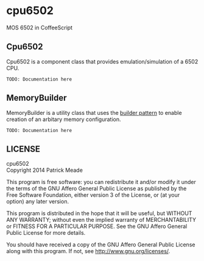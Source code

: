 # cpu6502
MOS 6502 in CoffeeScript

## Cpu6502
Cpu6502 is a component class that provides emulation/simulation of a
6502 CPU.

    TODO: Documentation here

## MemoryBuilder
MemoryBuilder is a utility class that uses the
[builder pattern](https://en.wikipedia.org/wiki/Builder_pattern) to enable
creation of an arbitary memory configuration.

    TODO: Documentation here

## LICENSE
cpu6502<br>
Copyright 2014 Patrick Meade

This program is free software: you can redistribute it and/or modify
it under the terms of the GNU Affero General Public License as published by
the Free Software Foundation, either version 3 of the License, or
(at your option) any later version.

This program is distributed in the hope that it will be useful,
but WITHOUT ANY WARRANTY; without even the implied warranty of
MERCHANTABILITY or FITNESS FOR A PARTICULAR PURPOSE.  See the
GNU Affero General Public License for more details.

You should have received a copy of the GNU Affero General Public License
along with this program.  If not, see <http://www.gnu.org/licenses/>.

